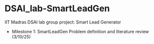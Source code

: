 # DSAI_lab-SmartLeadGen
IIT Madras DSAI lab group project: Smart Lead Generator 

- Milestone 1: SmartLeadGen Problem definition and literature review (3/10/25)

